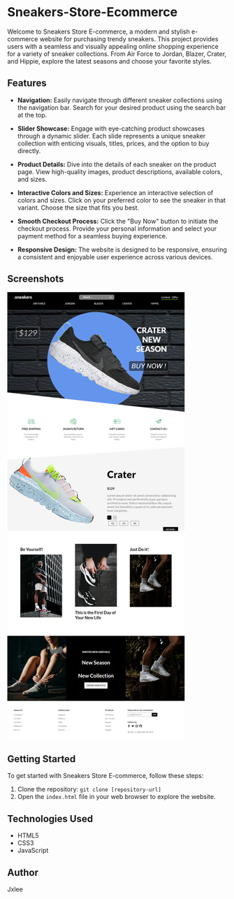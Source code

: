 # Sneakers-Store-Ecommerce

Welcome to Sneakers Store E-commerce, a modern and stylish e-commerce website for purchasing trendy sneakers. This project provides users with a seamless and visually appealing online shopping experience for a variety of sneaker collections. From Air Force to Jordan, Blazer, Crater, and Hippie, explore the latest seasons and choose your favorite styles.

## Features

- **Navigation:** Easily navigate through different sneaker collections using the navigation bar. Search for your desired product using the search bar at the top.

- **Slider Showcase:** Engage with eye-catching product showcases through a dynamic slider. Each slide represents a unique sneaker collection with enticing visuals, titles, prices, and the option to buy directly.

- **Product Details:** Dive into the details of each sneaker on the product page. View high-quality images, product descriptions, available colors, and sizes.

- **Interactive Colors and Sizes:** Experience an interactive selection of colors and sizes. Click on your preferred color to see the sneaker in that variant. Choose the size that fits you best.

- **Smooth Checkout Process:** Click the "Buy Now" button to initiate the checkout process. Provide your personal information and select your payment method for a seamless buying experience.

- **Responsive Design:** The website is designed to be responsive, ensuring a consistent and enjoyable user experience across various devices.

## Screenshots

![Screenshot 1](img/1.png)

## Getting Started

To get started with Sneakers Store E-commerce, follow these steps:

1. Clone the repository: `git clone [repository-url]`
2. Open the `index.html` file in your web browser to explore the website.

## Technologies Used

- HTML5
- CSS3
- JavaScript

## Author

Jxlee
